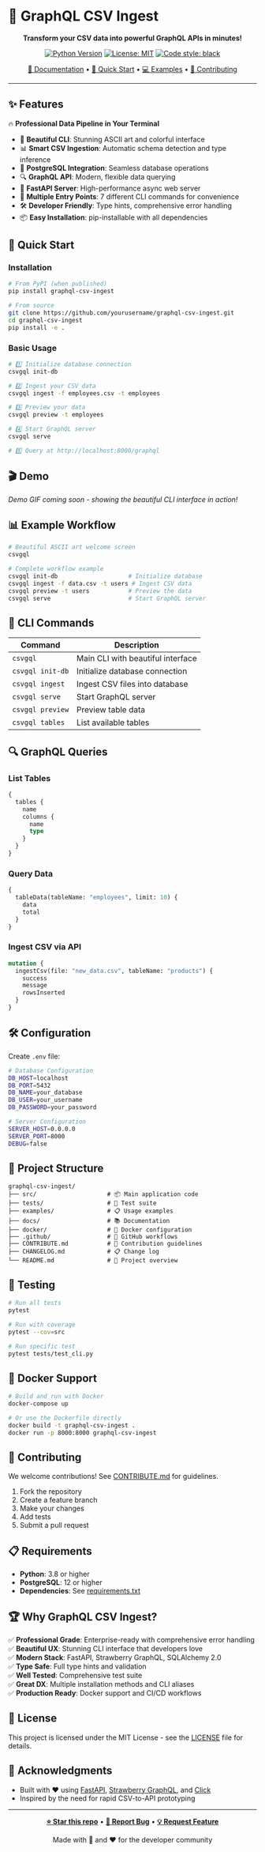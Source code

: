 # 🍓 GraphQL CSV Ingest

<div align="center">

**Transform your CSV data into powerful GraphQL APIs in minutes!**

[![Python Version](https://img.shields.io/badge/python-3.8+-blue.svg)](https://python.org/downloads/)
[![License: MIT](https://img.shields.io/badge/License-MIT-yellow.svg)](https://opensource.org/licenses/MIT)
[![Code style: black](https://img.shields.io/badge/code%20style-black-000000.svg)](https://github.com/psf/black)

[📖 Documentation](docs/) • [🚀 Quick Start](#-quick-start) • [💻 Examples](examples/) • [🤝 Contributing](CONTRIBUTE.md)

</div>

---

## ✨ Features

🔥 **Professional Data Pipeline in Your Terminal**

- 🍓 **Beautiful CLI**: Stunning ASCII art and colorful interface
- 📊 **Smart CSV Ingestion**: Automatic schema detection and type inference
- 🐘 **PostgreSQL Integration**: Seamless database operations
- 🔍 **GraphQL API**: Modern, flexible data querying
- 🚀 **FastAPI Server**: High-performance async web server
- 🎯 **Multiple Entry Points**: 7 different CLI commands for convenience
- 🛠️ **Developer Friendly**: Type hints, comprehensive error handling
- 📦 **Easy Installation**: pip-installable with all dependencies

## 🚀 Quick Start

### Installation

```bash
# From PyPI (when published)
pip install graphql-csv-ingest

# From source
git clone https://github.com/yourusername/graphql-csv-ingest.git
cd graphql-csv-ingest
pip install -e .
```

### Basic Usage

```bash
# 1️⃣ Initialize database connection
csvgql init-db

# 2️⃣ Ingest your CSV data
csvgql ingest -f employees.csv -t employees

# 3️⃣ Preview your data
csvgql preview -t employees

# 4️⃣ Start GraphQL server
csvgql serve

# 5️⃣ Query at http://localhost:8000/graphql
```

## 🎬 Demo

_Demo GIF coming soon - showing the beautiful CLI interface in action!_

## 📊 Example Workflow

```bash
# Beautiful ASCII art welcome screen
csvgql

# Complete workflow example
csvgql init-db                    # Initialize database
csvgql ingest -f data.csv -t users # Ingest CSV data
csvgql preview -t users           # Preview the data
csvgql serve                      # Start GraphQL server
```

## 🔧 CLI Commands

| Command | Description |
|---------|-------------|
| `csvgql` | Main CLI with beautiful interface |
| `csvgql init-db` | Initialize database connection |
| `csvgql ingest` | Ingest CSV files into database |
| `csvgql serve` | Start GraphQL server |
| `csvgql preview` | Preview table data |
| `csvgql tables` | List available tables |

## 🔍 GraphQL Queries

### List Tables
```graphql
{
  tables {
    name
    columns {
      name
      type
    }
  }
}
```

### Query Data
```graphql
{
  tableData(tableName: "employees", limit: 10) {
    data
    total
  }
}
```

### Ingest CSV via API
```graphql
mutation {
  ingestCsv(file: "new_data.csv", tableName: "products") {
    success
    message
    rowsInserted
  }
}
```

## 🛠️ Configuration

Create `.env` file:

```bash
# Database Configuration
DB_HOST=localhost
DB_PORT=5432
DB_NAME=your_database
DB_USER=your_username
DB_PASSWORD=your_password

# Server Configuration  
SERVER_HOST=0.0.0.0
SERVER_PORT=8000
DEBUG=false
```

## 📁 Project Structure

```
graphql-csv-ingest/
├── src/                    # 📦 Main application code
├── tests/                  # 🧪 Test suite
├── examples/               # 📋 Usage examples
├── docs/                   # 📚 Documentation
├── docker/                 # 🐳 Docker configuration
├── .github/                # 🐙 GitHub workflows
├── CONTRIBUTE.md           # 🤝 Contribution guidelines
├── CHANGELOG.md            # 📋 Change log
└── README.md               # 📖 Project overview
```

## 🧪 Testing

```bash
# Run all tests
pytest

# Run with coverage
pytest --cov=src

# Run specific test
pytest tests/test_cli.py
```

## 🐳 Docker Support

```bash
# Build and run with Docker
docker-compose up

# Or use the Dockerfile directly
docker build -t graphql-csv-ingest .
docker run -p 8000:8000 graphql-csv-ingest
```

## 🤝 Contributing

We welcome contributions! See [CONTRIBUTE.md](CONTRIBUTE.md) for guidelines.

1. Fork the repository
2. Create a feature branch
3. Make your changes
4. Add tests
5. Submit a pull request

## 📋 Requirements

- **Python**: 3.8 or higher
- **PostgreSQL**: 12 or higher  
- **Dependencies**: See [requirements.txt](requirements.txt)

## 🏆 Why GraphQL CSV Ingest?

✅ **Professional Grade**: Enterprise-ready with comprehensive error handling  
✅ **Beautiful UX**: Stunning CLI interface that developers love  
✅ **Modern Stack**: FastAPI, Strawberry GraphQL, SQLAlchemy 2.0  
✅ **Type Safe**: Full type hints and validation  
✅ **Well Tested**: Comprehensive test suite  
✅ **Great DX**: Multiple installation methods and CLI aliases  
✅ **Production Ready**: Docker support and CI/CD workflows  

## 📄 License

This project is licensed under the MIT License - see the [LICENSE](LICENSE) file for details.

## 🙏 Acknowledgments

- Built with ❤️ using [FastAPI](https://fastapi.tiangolo.com/), [Strawberry GraphQL](https://strawberry.rocks/), and [Click](https://click.palletsprojects.com/)
- Inspired by the need for rapid CSV-to-API prototyping

---

<div align="center">

**[⭐ Star this repo](#)** • **[🐛 Report Bug](../../issues)** • **[💡 Request Feature](../../issues)**

Made with 🍓 and ❤️ for the developer community

</div> 